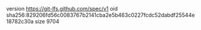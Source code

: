 version https://git-lfs.github.com/spec/v1
oid sha256:829206fd56c0083767b2141cba2e5b463c0227fcdc52dabdf25544e18782c30a
size 9704
